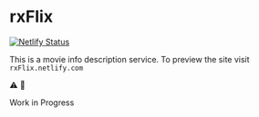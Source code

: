 # rxFlix

[![Netlify Status](https://api.netlify.com/api/v1/badges/50b68cfe-f6b3-4ab2-b1f1-1ad3ec213096/deploy-status)](https://app.netlify.com/sites/rxflix/deploys)

This is a movie info description service.
To preview the site visit 
`rxFlix.netlify.com`

:warning: :construction:

Work in Progress